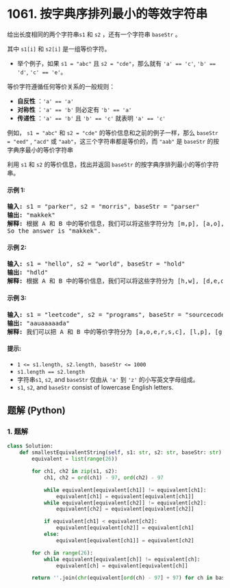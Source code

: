 # 1061. 按字典序排列最小的等效字符串
给出长度相同的两个字符串`s1` 和 `s2` ，还有一个字符串 `baseStr` 。

其中  `s1[i]` 和 `s2[i]`  是一组等价字符。

* 举个例子，如果 `s1 = "abc"` 且 `s2 = "cde"`，那么就有 `'a' == 'c'`, `'b' == 'd'`, `'c' == 'e'`。

等价字符遵循任何等价关系的一般规则：

* **自反性** ：`'a' == 'a'`
* **对称性** ：`'a' == 'b'` 则必定有 `'b' == 'a'`
* **传递性** ：`'a' == 'b'` 且 `'b' == 'c'` 就表明 `'a' == 'c'`

例如， `s1 = "abc"` 和 `s2 = "cde"` 的等价信息和之前的例子一样，那么 `baseStr = "eed"` , `"acd"` 或 `"aab"`，这三个字符串都是等价的，而 `"aab"` 是 `baseStr` 的按字典序最小的等价字符串

利用 `s1` 和 `s2` 的等价信息，找出并返回 `baseStr` 的按字典序排列最小的等价字符串。

#### 示例 1:
<pre>
<strong>输入:</strong> s1 = "parker", s2 = "morris", baseStr = "parser"
<strong>输出:</strong> "makkek"
<strong>解释:</strong> 根据 A 和 B 中的等价信息，我们可以将这些字符分为 [m,p], [a,o], [k,r,s], [e,i] 共 4 组。每组中的字符都是等价的，并按字典序排列。所以答案是 "makkek"。
So the answer is "makkek".
</pre>

#### 示例 2:
<pre>
<strong>输入:</strong> s1 = "hello", s2 = "world", baseStr = "hold"
<strong>输出:</strong> "hdld"
<strong>解释:</strong> 根据 A 和 B 中的等价信息，我们可以将这些字符分为 [h,w], [d,e,o], [l,r] 共 3 组。所以只有 S 中的第二个字符 'o' 变成 'd'，最后答案为 "hdld"。
</pre>

#### 示例 3:
<pre>
<strong>输入:</strong> s1 = "leetcode", s2 = "programs", baseStr = "sourcecode"
<strong>输出:</strong> "aauaaaaada"
<strong>解释:</strong> 我们可以把 A 和 B 中的等价字符分为 [a,o,e,r,s,c], [l,p], [g,t] 和 [d,m] 共 4 组，因此 S 中除了 'u' 和 'd' 之外的所有字母都转化成了 'a'，最后答案为 "aauaaaaada"。
</pre>

#### 提示:
* `1 <= s1.length, s2.length, baseStr <= 1000`
* `s1.length == s2.length`
* 字符串`s1`, `s2`, and `baseStr` 仅由从 `'a'` 到 `'z'` 的小写英文字母组成。
* `s1`, `s2`, and `baseStr` consist of lowercase English letters.

## 题解 (Python)

### 1. 题解
```Python
class Solution:
    def smallestEquivalentString(self, s1: str, s2: str, baseStr: str) -> str:
        equivalent = list(range(26))

        for ch1, ch2 in zip(s1, s2):
            ch1, ch2 = ord(ch1) - 97, ord(ch2) - 97

            while equivalent[equivalent[ch1]] != equivalent[ch1]:
                equivalent[ch1] = equivalent[equivalent[ch1]]
            while equivalent[equivalent[ch2]] != equivalent[ch2]:
                equivalent[ch2] = equivalent[equivalent[ch2]]

            if equivalent[ch1] < equivalent[ch2]:
                equivalent[equivalent[ch2]] = equivalent[ch1]
            else:
                equivalent[equivalent[ch1]] = equivalent[ch2]

        for ch in range(26):
            while equivalent[equivalent[ch]] != equivalent[ch]:
                equivalent[ch] = equivalent[equivalent[ch]]

        return ''.join(chr(equivalent[ord(ch) - 97] + 97) for ch in baseStr)
```
